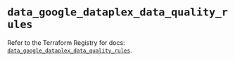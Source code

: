 # `data_google_dataplex_data_quality_rules`

Refer to the Terraform Registry for docs: [`data_google_dataplex_data_quality_rules`](https://registry.terraform.io/providers/hashicorp/google-beta/6.45.0/docs/data-sources/google_dataplex_data_quality_rules).
